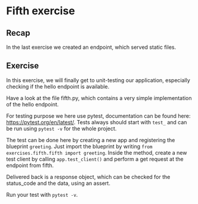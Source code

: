 # Fifth exercise
## Recap
In the last exercise we created an endpoint, which served static files. 
## Exercise
In this exercise, we will finally get to unit-testing our application, especially checking if the hello endpoint is available. 

Have a look at the file fifth.py, which contains a very simple implementation of the hello endpoint. 

For testing purpose we here use pytest, documentation can be found here: https://pytest.org/en/latest/. Tests always should start with `test_` and can be run using `pytest -v` for the whole project.

The test can be done here by creating a new app and registering the blueprint `greeting`. Just import the blueprint by writing `from exercises.fifth.fifth import greeting`. Inside the method, create a new test client by calling `app.test_client()` and perform a get request at the endpoint from fifth. 

Delivered back is a response object, which can be checked for the status_code and the data, using an assert. 

Run your test with `pytest -v`. 